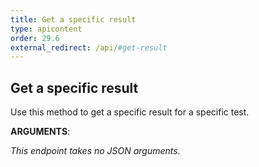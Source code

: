 ```yaml
---
title: Get a specific result
type: apicontent
order: 29.6
external_redirect: /api/#get-result
---
```


## Get a specific result

Use this method to get a specific result for a specific test.

**ARGUMENTS**:

*This endpoint takes no JSON arguments.*
